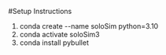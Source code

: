 #Setup Instructions
1. conda create --name soloSim python=3.10
2. conda activate soloSim3
3. conda install pybullet